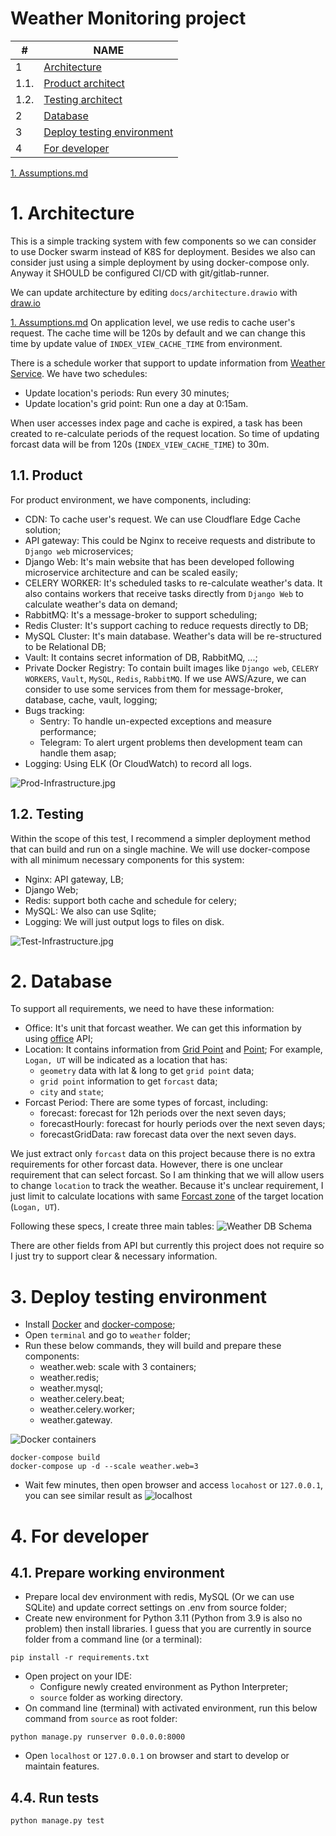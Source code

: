 # Weather Monitoring project

| #    | NAME                                                        |
|------|-------------------------------------------------------------|
| 1    | [Architecture](#1architecture)                              |
| 1.1. | [Product architect](#11-product)                            |
| 1.2. | [Testing architect ](#12-testing)                           |
| 2    | [Database](#2-database)                                     |
| 3    | [Deploy testing environment](#3-deploy-testing-environment) |
| 4    | [For developer](#4-for-developer)                           |
[1. Assumptions.md](..%2F1.%20Assumptions.md)
# 1. Architecture

This is a simple tracking system with few components so we can consider to use Docker swarm instead of K8S for deployment.
Besides we also can consider just using a simple deployment by using docker-compose only.
Anyway it SHOULD be configured CI/CD with git/gitlab-runner.

We can update architecture by editing `docs/architecture.drawio` with [draw.io](https://draw.io/)

[1. Assumptions.md](..%2F1.%20Assumptions.md)
On application level, we use redis to cache user's request. The cache time will be 120s by default and we can change this time 
by update value of `INDEX_VIEW_CACHE_TIME` from environment.

There is a schedule worker that support to update information from [Weather Service](https://www.weather.gov/documentation/services-web-api).
We have two schedules:
* Update location's periods: Run every 30 minutes;
* Update location's grid point: Run one a day at 0:15am.

When user accesses index page and cache is expired, a task has been created to re-calculate periods of the request location.
So time of updating forcast data will be from 120s (`INDEX_VIEW_CACHE_TIME`) to 30m.

## 1.1. Product
For product environment, we have components, including:
* CDN: To cache user's request. We can use Cloudflare Edge Cache solution;
* API gateway: This could be Nginx to receive requests and distribute to `Django web` microservices;
* Django Web: It's main website that has been developed following microservice architecture and can be scaled easily;
* CELERY WORKER: It's scheduled tasks to re-calculate weather's data. It also contains workers that receive tasks 
directly from `Django Web` to calculate weather's data on demand;
* RabbitMQ: It's a message-broker to support scheduling;
* Redis Cluster: It's support caching to reduce requests directly to DB;
* MySQL Cluster: It's main database. Weather's data will be re-structured to be Relational DB;
* Vault: It contains secret information of DB, RabbitMQ, ...;
* Private Docker Registry: To contain built images like `Django web`, `CELERY WORKERS`, `Vault`, `MySQL`, `Redis`, `RabbitMQ`.
If we use AWS/Azure, we can consider to use some services from them for message-broker, database, cache, vault, logging;
* Bugs tracking:
  * Sentry: To handle un-expected exceptions and measure performance;
  * Telegram: To alert urgent problems then development team can handle them asap;
* Logging: Using ELK (Or CloudWatch) to record all logs.

![Prod-Infrastructure.jpg](docs/veriserve_weather_product.png)

## 1.2. Testing
Within the scope of this test, I recommend a simpler deployment method that can build and run on a single machine.
We will use docker-compose with all minimum necessary components for this system:
* Nginx: API gateway, LB;
* Django Web;
* Redis: support both cache and schedule for celery;
* MySQL: We also can use Sqlite;
* Logging: We will just output logs to files on disk.

![Test-Infrastructure.jpg](docs/veriserve_weather_test.png)

# 2. Database

To support all requirements, we need to have these information:
* Office: It's unit that forcast weather. We can get this information by using  [office](https://www.weather.gov/documentation/services-web-api#/default/office) API;
* Location: It contains information from [Grid Point](https://www.weather.gov/documentation/services-web-api#/default/gridpoint) and [Point](https://www.weather.gov/documentation/services-web-api#/default/point);
For example, `Logan, UT` will be indicated as a location that has:
  * `geometry` data with lat & long to get `grid point` data;
  * `grid point` information to get `forcast` data;
  * `city` and `state`;
* Forcast Period: There are some types of forcast, including: 
  * forecast: forecast for 12h periods over the next seven days;
  * forecastHourly: forecast for hourly periods over the next seven days;
  * forecastGridData: raw forecast data over the next seven days.
  
We just extract only `forcast` data on this project because there is no extra requirements for other forcast data.
However, there is one unclear requirement that can select forcast. So I am thinking that we will allow users to change 
`location` to track the weather. Because it's unclear requirement, I just limit to calculate locations with same [Forcast zone](https://www.weather.gov/documentation/services-web-api#/default/zone_forecast)
of the target location (`Logan, UT`).

Following these specs, I create three main tables: ![Weather DB Schema](docs/db_schema.png)

There are other fields from API but currently this project does not require so I just try to support clear & necessary information.

# 3. Deploy testing environment
* Install [Docker](https://docs.docker.com/engine/install/) and [docker-compose](https://docs.docker.com/compose/);
* Open `terminal` and go to `weather` folder;
* Run these below commands, they will build and prepare these components:
  * weather.web: scale with 3 containers;
  * weather.redis;
  * weather.mysql;
  * weather.celery.beat;
  * weather.celery.worker;
  * weather.gateway.

![Docker containers](docs/docker-containers.png)

```commandline
docker-compose build
docker-compose up -d --scale weather.web=3
```

* Wait few minutes, then open browser and access `locahost` or `127.0.0.1`, you can see similar result as ![localhost](docs/test-page.png)

# 4. For developer
## 4.1. Prepare working environment
* Prepare local dev environment with redis, MySQL (Or we can use SQLite) and update correct settings on .env from source folder;
* Create new environment for Python 3.11 (Python from 3.9 is also no problem) then install libraries. I guess that you 
are currently in source folder from a command line (or a terminal):

```commandline
pip install -r requirements.txt
```

* Open project on your IDE:
  * Configure newly created environment as Python Interpreter;
  * `source` folder as working directory.
* On command line (terminal) with activated environment, run this below command from `source` as root folder:

```commandline
python manage.py runserver 0.0.0.0:8000
```

* Open `localhost` or `127.0.0.1` on browser and start to develop or maintain features.

## 4.4. Run tests

```commandline
python manage.py test
```
